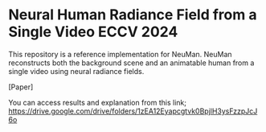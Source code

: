 # Neural Human Radiance Field from a Single Video ECCV 2024
This repository is a reference implementation for NeuMan. NeuMan reconstructs both the background scene and an animatable human from a single video using neural radiance fields.

[Paper]

You can access results and explanation from this link;
https://drive.google.com/drive/folders/1zEA12Eyapcgtvk0BpjlH3ysFzzpJcJ6o

